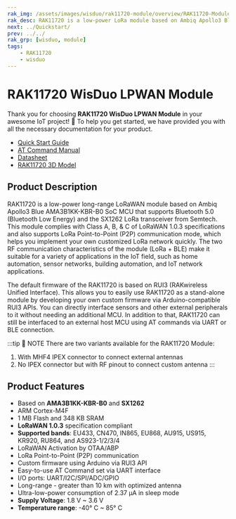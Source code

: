 ```yaml
---
rak_img: /assets/images/wisduo/rak11720-module/overview/RAK11720-Module.png
rak_desc: RAK11720 is a low-power LoRa module based on Ambiq Apollo3 Blue AMA3B1KK-KBR-B0 SoC MCU that supports Bluetooth 5.0 (Bluetooth Low Energy) and the newest SX1262 LoRa transceiver from Semtech. RAK11720 firmware is based on RUI3.
next: ../Quickstart/
prev: ../../
rak_grp: [wisduo, module]
tags:
    - RAK11720
    - wisduo
---
```


# RAK11720 WisDuo LPWAN Module

Thank you for choosing **RAK11720 WisDuo LPWAN Module** in your awesome IoT project! 🎉 To help you get started, we have provided you with all the necessary documentation for your product.

* [Quick Start Guide](../Quickstart/)
* [AT Command Manual](../AT-Command-Manual/)
* [Datasheet](../Datasheet/)
* [RAK11720 3D Model](https://downloads.rakwireless.com/3D_File/WisDuo/3D_RAK11720.step)

## Product Description

RAK11720 is a low-power long-range LoRaWAN module based on Ambiq Apollo3 Blue AMA3B1KK-KBR-B0 SoC MCU that supports Bluetooth 5.0 (Bluetooth Low Energy) and the SX1262 LoRa transceiver from Semtech. This module complies with Class A, B, & C of LoRaWAN 1.0.3 specifications and also supports LoRa Point-to-Point (P2P) communication mode, which helps you implement your own customized LoRa network quickly. The two RF communication characteristics of the module (LoRa + BLE) make it suitable for a variety of applications in the IoT field, such as home automation, sensor networks, building automation, and IoT network applications.

The default firmware of the RAK11720 is based on RUI3 (RAKwireless Unified Interface). This allows you to easily use RAK11720 as a stand-alone module by developing your own custom firmware via Arduino-compatible RUI3 APIs. You can directly interface sensors and other external peripherals to it without needing an additional MCU. In addition to that, RAK11720 can still be interfaced to an external host MCU using AT commands via UART or BLE connection.

:::tip 📝 NOTE
There are two variants available for the RAK11720 Module:
1. With MHF4 IPEX connector to connect external antennas
2. No IPEX connector but with RF pinout to connect custom antenna
:::

## Product Features

- Based on **AMA3B1KK-KBR-B0** and **SX1262**
- ARM Cortex-M4F
- 1&nbsp;MB Flash and 348&nbsp;KB SRAM
- **LoRaWAN 1.0.3** specification compliant
- **Supported bands**: EU433, CN470, IN865, EU868, AU915, US915, KR920, RU864, and AS923-1/2/3/4
- LoRaWAN Activation by OTAA/ABP
- LoRa Point-to-Point (P2P) communication
- Custom firmware using Arduino via RUI3 API
- Easy-to-use AT Command set via UART interface
- I/O ports: UART/I2C/SPI/ADC/GPIO
- Long-range - greater than 10&nbsp;km with optimized antenna
- Ultra-low-power consumption of 2.37&nbsp;μA in sleep mode
- **Supply Voltage**: 1.8&nbsp;V ~ 3.6&nbsp;V
- **Temperature range**: -40°&nbsp;C ~ 85°&nbsp;C
